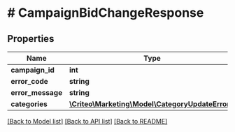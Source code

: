# # CampaignBidChangeResponse

## Properties

Name | Type | Description | Notes
------------ | ------------- | ------------- | -------------
**campaign_id** | **int** |  | [optional] 
**error_code** | **string** |  | [optional] 
**error_message** | **string** |  | [optional] 
**categories** | [**\Criteo\Marketing\Model\CategoryUpdateError[]**](CategoryUpdateError.md) |  | [optional] 

[[Back to Model list]](../../README.md#documentation-for-models) [[Back to API list]](../../README.md#documentation-for-api-endpoints) [[Back to README]](../../README.md)


